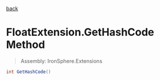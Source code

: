 ﻿

[back](/IronSphere.Extensions/types/FloatExtension)

# FloatExtension.GetHashCode Method

> Assembly: IronSphere.Extensions

```csharp
int GetHashCode()
```



 